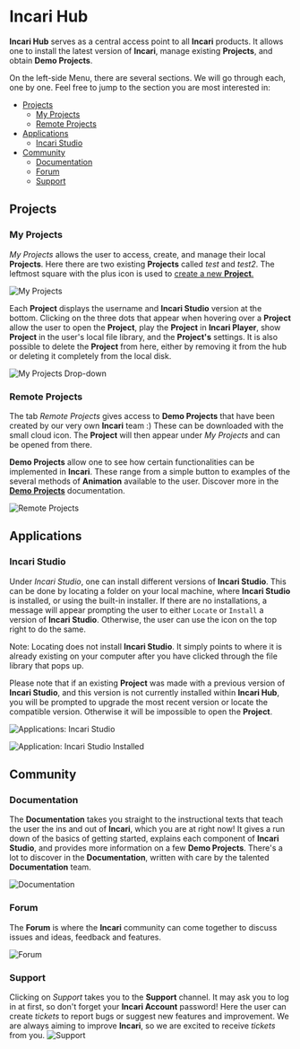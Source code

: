 # Incari Hub

**Incari Hub** serves as a central access point to all **Incari** products. It allows one to install the latest version of **Incari**, manage existing **Projects**, and obtain **Demo Projects**.

On the left-side Menu, there are several sections. We will go through each, one by one. Feel free to jump to the section you are most interested in: 

<!-- no toc -->
* [Projects](#projects)
  * [My Projects](#my-projects)
  * [Remote Projects](#remote-projects)
* [Applications](#applications)
  * [Incari Studio](#incari-studio)
* [Community](#community)
  * [Documentation](#documentation)
  * [Forum](#forum)
  * [Support](#support)

## Projects

### My Projects

*My Projects* allows the user to access, create, and manage their local **Projects**. Here there are two existing **Projects** called *test* and *test2*. The leftmost square with the plus icon is used to [create a new **Project**.](creating-a-project2.md) 

![My Projects](../../.gitbook/assets/projectsmyprojects.png)

Each **Project** displays the username and **Incari Studio** version at the bottom. Clicking on the three dots that appear when hovering over a **Project** allow the user to open the **Project**, play the **Project** in **Incari Player**, show **Project** in the user's local file library, and the **Project's** settings. It is also possible to delete the **Project** from here, either by removing it from the hub or deleting it completely from the local disk. 

![My Projects Drop-down](../../.gitbook/assets/projectsmyprojectsdropdown.png)

### Remote Projects

 The tab *Remote Projects* gives access to **Demo Projects** that have been created by our very own **Incari** team :) These can be downloaded with the small cloud icon. The **Project** will then appear under *My Projects* and can be opened from there. 
 
 **Demo Projects** allow one to see how certain functionalities can be implemented in **Incari**. These range from a simple button to examples of the several methods of **Animation** available to the user. Discover more in the [**Demo Projects**](demo-../../demo-projects/overview.md) documentation. 

 ![Remote Projects](../../.gitbook/assets/projectsremoteprojects.png)

 ## Applications

 ### Incari Studio

Under *Incari Studio*, one can install different versions of **Incari Studio**. This can be done by locating a folder on your local machine, where **Incari Studio** is installed, or using the built-in installer. If there are no installations, a message will appear prompting the user to either `Locate` or `Install` a version of **Incari Studio**. Otherwise, the user can use the icon on the top right to do the same. 

Note: Locating does not install **Incari Studio**. It simply points to where it is already existing on your computer after you have clicked through the file library that pops up.

Please note that if an existing **Project** was made with a previous version of **Incari Studio**, and this version is not currently installed within **Incari Hub**, you will be prompted to upgrade the most recent version or locate the compatible version. Otherwise it will be impossible to open the **Project**. 

![Applications: Incari Studio](../../.gitbook/assets/applicationsincaristudio.png)

![Application: Incari Studio Installed](../../.gitbook/assets/incarihubinstalled.png)
## Community

### Documentation

The **Documentation** takes you straight to the instructional texts that teach the user the ins and out of **Incari**, which you are at right now! It gives a run down of the basics of getting started, explains each component of **Incari Studio**, and provides more information on a few **Demo Projects**. There's a lot to discover in the **Documentation**, written with care by the talented **Documentation** team. 

![Documentation](../../.gitbook/assets/documentation.png)

### Forum

The **Forum** is where the **Incari** community can come together to discuss issues and ideas, feedback and features.

![Forum](../../.gitbook/assets/communityforum.png)

### Support

Clicking on *Support* takes you to the **Support** channel. It may ask you to log in at first, so don't forget your **Incari Account** password! Here the user can create *tickets* to report bugs or suggest new features and improvement. We are always aiming to improve **Incari**, so we are excited to receive *tickets* from you. 
![Support](../../.gitbook/assets/communitysupportactual.png)